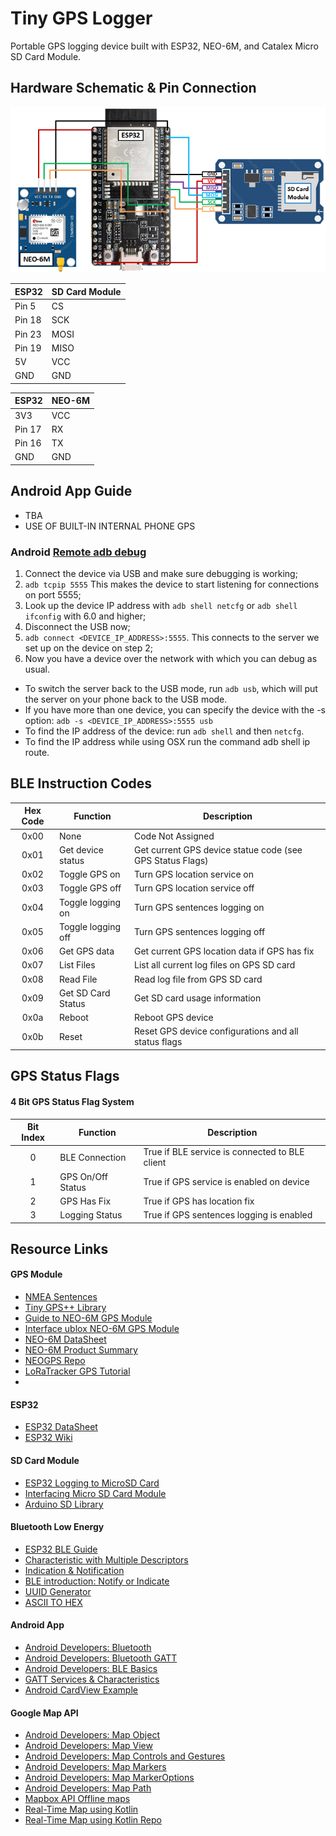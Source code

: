 # Tiny GPS Logger

Portable GPS logging device built with ESP32, NEO-6M, and Catalex Micro SD Card Module.

## Hardware Schematic & Pin Connection
 
![](./Assets/images/schematics/schematic_b.png)

| ESP32 | SD Card Module |
| --- | --- |
| Pin 5  | CS   |
| Pin 18 | SCK  |
| Pin 23 | MOSI |
| Pin 19 | MISO |
| 5V     | VCC  |
| GND    | GND  |

| ESP32 | NEO-6M |
| --- | --- |
| 3V3    | VCC   |
| Pin 17 | RX    |
| Pin 16 | TX    |
| GND    | GND   |

## Android App Guide

- TBA
- USE OF BUILT-IN INTERNAL PHONE GPS

### Android [Remote adb debug](https://stackoverflow.com/questions/4893953/run-install-debug-android-applications-over-wi-fi)

1. Connect the device via USB and make sure debugging is working;
2. `adb tcpip 5555` This makes the device to start listening for connections on port 5555;
3. Look up the device IP address with `adb shell netcfg` or `adb shell ifconfig` with 6.0 and higher;
4. Disconnect the USB now;
5. `adb connect <DEVICE_IP_ADDRESS>:5555`. This connects to the server we set up on the device on step 2;
6. Now you have a device over the network with which you can debug as usual.

- To switch the server back to the USB mode, run `adb usb`, which will put the server on your phone back to the USB mode.
- If you have more than one device, you can specify the device with the -s option: `adb -s <DEVICE_IP_ADDRESS>:5555 usb`
- To find the IP address of the device: run `adb shell` and then `netcfg`.
- To find the IP address while using OSX run the command adb shell ip route.

## BLE Instruction Codes

| Hex Code | Function | Description |
| :---: | --- | --- |
| 0x00 | None               | Code Not Assigned |
| 0x01 | Get device status  | Get current GPS device statue code (see GPS Status Flags) |
| 0x02 | Toggle GPS on      | Turn GPS location service on     |
| 0x03 | Toggle GPS off     | Turn GPS location service off |
| 0x04 | Toggle logging on  | Turn GPS sentences logging on |
| 0x05 | Toggle logging off | Turn GPS sentences logging off |
| 0x06 | Get GPS data       | Get current GPS location data if GPS has fix   |
| 0x07 | List Files         | List all current log files on GPS SD card |
| 0x08 | Read File          | Read log file from GPS SD card |
| 0x09 | Get SD Card Status | Get SD card usage information |
| 0x0a | Reboot             | Reboot GPS device |
| 0x0b | Reset              | Reset GPS device configurations and all status flags |

## GPS Status Flags

#### 4 Bit GPS Status Flag System

| Bit Index | Function | Description |
| :---: | --- | --- |
| 0 | BLE Connection    | True if BLE service is connected to BLE client |
| 1 | GPS On/Off Status | True if GPS service is enabled on device |
| 2 | GPS Has Fix       | True if GPS has location fix |
| 3 | Logging Status    | True if GPS sentences logging is enabled |

## Resource Links

#### GPS Module
- [NMEA Sentences](https://www.gpsinformation.org/dale/nmea.htm)
- [Tiny GPS++ Library](http://arduiniana.org/libraries/tinygpsplus/)
- [Guide to NEO-6M GPS Module](https://randomnerdtutorials.com/guide-to-neo-6m-gps-module-with-arduino/)
- [Interface ublox NEO-6M GPS Module](https://lastminuteengineers.com/neo6m-gps-arduino-tutorial/)
- [NEO-6M DataSheet](https://www.u-blox.com/sites/default/files/products/documents/NEO-6_DataSheet_%28GPS.G6-HW-09005%29.pdf)
- [NEO-6M Product Summary](https://www.u-blox.com/sites/default/files/products/documents/NEO-6_ProductSummary_%28GPS.G6-HW-09003%29.pdf)
- [NEOGPS Repo](https://github.com/SlashDevin/NeoGPS/tree/master/examples)
- [LoRaTracker GPS Tutorial](https://github.com/LoRaTracker/GPSTutorial)
-
#### ESP32
- [ESP32 DataSheet](https://www.espressif.com/sites/default/files/documentation/esp32_datasheet_en.pdf)
- [ESP32 Wiki](http://arduinoinfo.mywikis.net/wiki/Esp32)

#### SD Card Module
- [ESP32 Logging to MicroSD Card](https://randomnerdtutorials.com/esp32-data-logging-temperature-to-microsd-card/)
- [Interfacing Micro SD Card Module](https://lastminuteengineers.com/arduino-micro-sd-card-module-tutorial/)
- [Arduino SD Library](https://www.arduino.cc/en/reference/SD)

#### Bluetooth Low Energy
- [ESP32 BLE Guide](https://randomnerdtutorials.com/esp32-bluetooth-low-energy-ble-arduino-ide/)
- [Characteristic with Multiple Descriptors](https://github.com/espressif/arduino-esp32/issues/1038)
- [Indication & Notification](https://community.nxp.com/docs/DOC-328525)
- [BLE introduction: Notify or Indicate ](https://www.onethesis.com/2015/11/21/ble-introduction-notify-or-indicate/)
- [UUID Generator](https://www.uuidgenerator.net/)
- [ASCII TO HEX](https://www.asciitohex.com/)

#### Android App
- [Android Developers: Bluetooth](https://developer.android.com/reference/kotlin/android/bluetooth/package-summary)
- [Android Developers: Bluetooth GATT](https://developer.android.com/reference/android/bluetooth/BluetoothGatt)
- [Android Developers: BLE Basics](https://developer.android.com/guide/topics/connectivity/bluetooth-le)
- [GATT Services & Characteristics](https://www.oreilly.com/library/view/getting-started-with/9781491900550/ch04.html)
- [Android CardView Example](https://stacktips.com/tutorials/android/android-cardview-example)

#### Google Map API
- [Android Developers: Map Object](https://developers.google.com/maps/documentation/android-sdk/map)
- [Android Developers: Map View](https://developers.google.com/android/reference/com/google/android/gms/maps/MapView)
- [Android Developers: Map Controls and Gestures](https://developers.google.com/maps/documentation/android-sdk/controls)
- [Android Developers: Map Markers](https://developers.google.com/maps/documentation/javascript/markers)
- [Android Developers: Map MarkerOptions](https://developers.google.com/android/reference/com/google/android/gms/maps/model/MarkerOptions)
- [Android Developers: Map Path](https://developers.google.com/maps/documentation/android-sdk/polygon-tutorial)
- [Mapbox API Offline maps](https://docs.mapbox.com/android/maps/overview/)
- [Real-Time Map using Kotlin](https://pusher.com/tutorials/realtime-map-kotlin)
- [Real-Time Map using Kotlin Repo](https://github.com/neoighodaro/realtime-map-example-kotlin)
